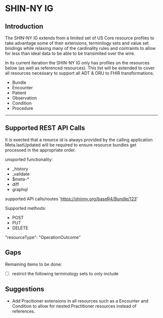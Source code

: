 # SHIN-NY IG

## Introduction
<!-- ![test](/Users/emmanuel.bacolas/app/SHIN-NY-IG/input/pagecontent/ny-infographic.png)
<img src="./ny-infographic.png"  width="60%" height="30%">
![ background image ]( /Users/emmanuel.bacolas/app/SHIN-NY-IG/input/pagecontent/ny-infographic.png )  -->

The SHIN-NY IG extends from a limited set of US Core resource profiles to take advantage some of their extensions, terminilogy sets and value set bindings while relaxing many of the cardinality rules and contraints to allow for less than ideal data to be able to be transimited over the wire.  

In its current iteration the SHIN-NY IG only has profiles on the resources below (as well as referenced resources).  This list will be extended to cover all resources necessary to support all ADT & ORU to FHIR transformations.

- Bundle
- Encounter
- Patient
- Observation
- Condition
- Procedure

---

## Supported REST API Calls
It is exected that a reource id is always provided by the calling application 
Meta.lastUpdated will be required to ensure resource bundles get processed in the appropriate order.

unsported functionality:
- _history 
- _validate
- $meta-*
- diff
- graphql

supported API calls/routes 
'https://shinny.org/baseR4/Bundle/123'

Supported methods:
- POST
- PUT
- DELETE

"resourceType": "OperationOutcome"

## Gaps 

Remaining items to be done:
- [ ] restrict the following terminology sets to only include

## Suggestions

- Add Pracitioner extensions in all resources such as a Encounter and Condition to allow for nested Practitioner resources instead of references.